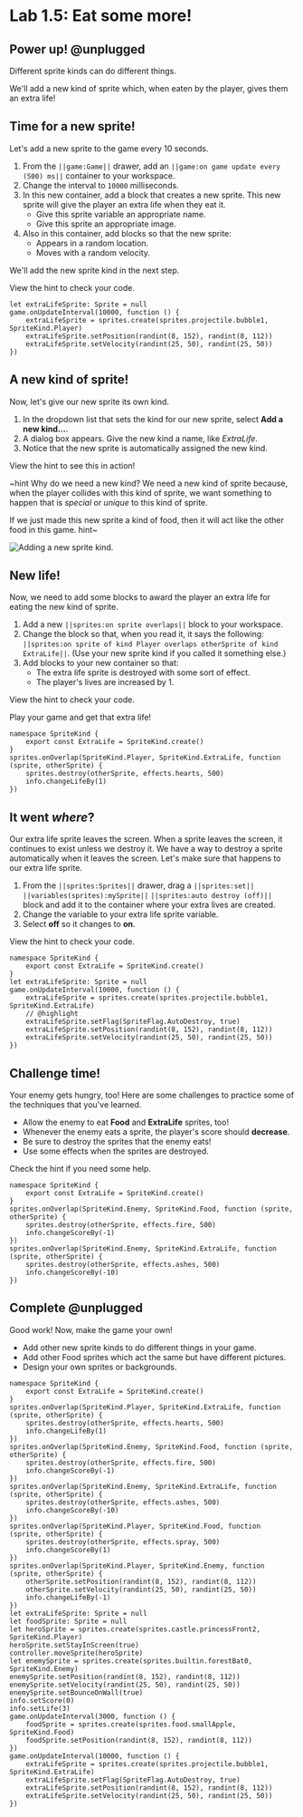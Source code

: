 # Lab 1.5: Eat some more!

## Power up! @unplugged

Different sprite kinds can do different things.

We'll add a new kind of sprite which, when eaten by the player,
gives them an extra life!

## Time for a new sprite!

Let's add a new sprite to the game every 10 seconds.

1.   From the ``||game:Game||`` drawer, add an
``||game:on game update every (500) ms||`` container to your workspace.
1.   Change the interval to `10000` milliseconds.
1.   In this new container, add a block that creates a new sprite. This new
sprite will give the player an extra life when they eat it.
     -    Give this sprite variable an appropriate name.
     -    Give this sprite an appropriate image.
1.   Also in this container, add blocks so that the new sprite:
     -    Appears in a random location.
     -    Moves with a random velocity.

We'll add the new sprite kind in the next step.

View the hint to check your code.

```blocks
let extraLifeSprite: Sprite = null
game.onUpdateInterval(10000, function () {
    extraLifeSprite = sprites.create(sprites.projectile.bubble1, SpriteKind.Player)
    extraLifeSprite.setPosition(randint(8, 152), randint(8, 112))
    extraLifeSprite.setVelocity(randint(25, 50), randint(25, 50))
})
```

## A new kind of sprite!

Now, let's give our new sprite its own kind.

1.   In the dropdown list that sets the kind for our new sprite,
select **Add a new kind...**.
1.   A dialog box appears. Give the new kind a name, like *ExtraLife*.
1.   Notice that the new sprite is automatically assigned the new kind.

View the hint to see this in action!

~hint Why do we need a new kind?
We need a new kind of sprite because, when the player collides with this
kind of sprite, we want something to happen that is *special* or *unique*
to this kind of sprite.

If we just made this new sprite a kind of food, then it will act like
the other food in this game.
hint~

![Adding a new sprite kind.](https://alex-kulcsar.github.io/introcs-tutorials/assets/images/S01.L01.05.new_sprite_kind.gif)

## New life!

Now, we need to add some blocks to award the player an extra life for
eating the new kind of sprite.

1.   Add a new ``||sprites:on sprite overlaps||`` block to your workspace.
1.   Change the block so that, when you read it, it says the following:
``||sprites:on sprite of kind Player overlaps otherSprite of kind ExtraLife||``.
(Use your new sprite kind if you called it something else.)
1.   Add blocks to your new container so that:
     -    The extra life sprite is destroyed with some sort of effect.
     -    The player's lives are increased by 1.

View the hint to check your code.

Play your game and get that extra life!

```blocks
namespace SpriteKind {
    export const ExtraLife = SpriteKind.create()
}
sprites.onOverlap(SpriteKind.Player, SpriteKind.ExtraLife, function (sprite, otherSprite) {
    sprites.destroy(otherSprite, effects.hearts, 500)
    info.changeLifeBy(1)
})
```

## It went *where*?

Our extra life sprite leaves the screen.
When a sprite leaves the screen, it continues to exist unless we destroy it.
We have a way to destroy a sprite automatically when it leaves the screen.
Let's make sure that happens to our extra life sprite.

1.   From the ``||sprites:Sprites||`` drawer, drag a
``||sprites:set||`` ``||variables(sprites):mySprite||``
``||sprites:auto destroy (off)||`` block and add it to the container
where your extra lives are created.
1.   Change the variable to your extra life sprite variable.
1.   Select **off** so it changes to **on**.

View the hint to check your code.

```blocks
namespace SpriteKind {
    export const ExtraLife = SpriteKind.create()
}
let extraLifeSprite: Sprite = null
game.onUpdateInterval(10000, function () {
    extraLifeSprite = sprites.create(sprites.projectile.bubble1, SpriteKind.ExtraLife)
    // @highlight
    extraLifeSprite.setFlag(SpriteFlag.AutoDestroy, true)
    extraLifeSprite.setPosition(randint(8, 152), randint(8, 112))
    extraLifeSprite.setVelocity(randint(25, 50), randint(25, 50))
})
```

## Challenge time!

Your enemy gets hungry, too! Here are some challenges to practice some of
the techniques that you've learned.

-    Allow the enemy to eat **Food** and **ExtraLife** sprites, too!
-    Whenever the enemy eats a sprite, the player's score should **decrease**.
-    Be sure to destroy the sprites that the enemy eats!
-    Use some effects when the sprites are destroyed.

Check the hint if you need some help.

```blocks
namespace SpriteKind {
    export const ExtraLife = SpriteKind.create()
}
sprites.onOverlap(SpriteKind.Enemy, SpriteKind.Food, function (sprite, otherSprite) {
    sprites.destroy(otherSprite, effects.fire, 500)
    info.changeScoreBy(-1)
})
sprites.onOverlap(SpriteKind.Enemy, SpriteKind.ExtraLife, function (sprite, otherSprite) {
    sprites.destroy(otherSprite, effects.ashes, 500)
    info.changeScoreBy(-10)
})
```

## Complete @unplugged

Good work! Now, make the game your own!

-    Add other new sprite kinds to do different things in your game.
-    Add other Food sprites which act the same but have different pictures.
-    Design your own sprites or backgrounds.

```ghost
namespace SpriteKind {
    export const ExtraLife = SpriteKind.create()
}
sprites.onOverlap(SpriteKind.Player, SpriteKind.ExtraLife, function (sprite, otherSprite) {
    sprites.destroy(otherSprite, effects.hearts, 500)
    info.changeLifeBy(1)
})
sprites.onOverlap(SpriteKind.Enemy, SpriteKind.Food, function (sprite, otherSprite) {
    sprites.destroy(otherSprite, effects.fire, 500)
    info.changeScoreBy(-1)
})
sprites.onOverlap(SpriteKind.Enemy, SpriteKind.ExtraLife, function (sprite, otherSprite) {
    sprites.destroy(otherSprite, effects.ashes, 500)
    info.changeScoreBy(-10)
})
sprites.onOverlap(SpriteKind.Player, SpriteKind.Food, function (sprite, otherSprite) {
    sprites.destroy(otherSprite, effects.spray, 500)
    info.changeScoreBy(1)
})
sprites.onOverlap(SpriteKind.Player, SpriteKind.Enemy, function (sprite, otherSprite) {
    otherSprite.setPosition(randint(8, 152), randint(8, 112))
    otherSprite.setVelocity(randint(25, 50), randint(25, 50))
    info.changeLifeBy(-1)
})
let extraLifeSprite: Sprite = null
let foodSprite: Sprite = null
let heroSprite = sprites.create(sprites.castle.princessFront2, SpriteKind.Player)
heroSprite.setStayInScreen(true)
controller.moveSprite(heroSprite)
let enemySprite = sprites.create(sprites.builtin.forestBat0, SpriteKind.Enemy)
enemySprite.setPosition(randint(8, 152), randint(8, 112))
enemySprite.setVelocity(randint(25, 50), randint(25, 50))
enemySprite.setBounceOnWall(true)
info.setScore(0)
info.setLife(3)
game.onUpdateInterval(3000, function () {
    foodSprite = sprites.create(sprites.food.smallApple, SpriteKind.Food)
    foodSprite.setPosition(randint(8, 152), randint(8, 112))
})
game.onUpdateInterval(10000, function () {
    extraLifeSprite = sprites.create(sprites.projectile.bubble1, SpriteKind.ExtraLife)
    extraLifeSprite.setFlag(SpriteFlag.AutoDestroy, true)
    extraLifeSprite.setPosition(randint(8, 152), randint(8, 112))
    extraLifeSprite.setVelocity(randint(25, 50), randint(25, 50))
})
```
